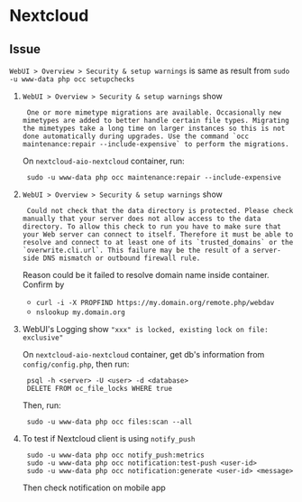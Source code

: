 # Nextcloud

## Issue

`WebUI > Overview > Security & setup warnings` is same as result from `sudo -u www-data php occ setupchecks`

1. `WebUI > Overview > Security & setup warnings` show

        One or more mimetype migrations are available. Occasionally new mimetypes are added to better handle certain file types. Migrating the mimetypes take a long time on larger instances so this is not done automatically during upgrades. Use the command `occ maintenance:repair --include-expensive` to perform the migrations.

    On `nextcloud-aio-nextcloud` container, run:

        sudo -u www-data php occ maintenance:repair --include-expensive

1. `WebUI > Overview > Security & setup warnings` show

        Could not check that the data directory is protected. Please check manually that your server does not allow access to the data directory. To allow this check to run you have to make sure that your Web server can connect to itself. Therefore it must be able to resolve and connect to at least one of its `trusted_domains` or the `overwrite.cli.url`. This failure may be the result of a server-side DNS mismatch or outbound firewall rule.

    Reason could be it failed to resolve domain name inside container.
    Confirm by
    - `curl -i -X PROPFIND https://my.domain.org/remote.php/webdav`
    - `nslookup my.domain.org`

1. WebUI's Logging show `"xxx" is locked, existing lock on file: exclusive"`

    On `nextcloud-aio-nextcloud` container, get db's information from `config/config.php`, then run:

        psql -h <server> -U <user> -d <database>
        DELETE FROM oc_file_locks WHERE true 

    Then, run:

        sudo -u www-data php occ files:scan --all

1. To test if Nextcloud client is using `notify_push`

        sudo -u www-data php occ notify_push:metrics
        sudo -u www-data php occ notification:test-push <user-id>
        sudo -u www-data php occ notification:generate <user-id> <message>
    Then check notification on mobile app